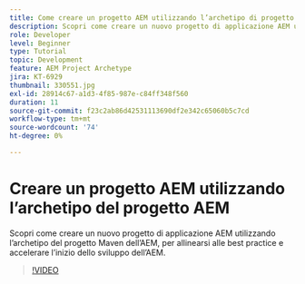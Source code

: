 ```yaml
---
title: Come creare un progetto AEM utilizzando l’archetipo di progetto Maven dell’AEM
description: Scopri come creare un nuovo progetto di applicazione AEM utilizzando l’archetipo del progetto Maven dell’AEM, per allinearsi alle best practice e accelerare l’inizio dello sviluppo dell’AEM.
role: Developer
level: Beginner
type: Tutorial
topic: Development
feature: AEM Project Archetype
jira: KT-6929
thumbnail: 330551.jpg
exl-id: 28914c67-a1d3-4f85-987e-c84ff348f560
duration: 11
source-git-commit: f23c2ab86d42531113690df2e342c65060b5c7cd
workflow-type: tm+mt
source-wordcount: '74'
ht-degree: 0%

---
```


# Creare un progetto AEM utilizzando l’archetipo del progetto AEM

Scopri come creare un nuovo progetto di applicazione AEM utilizzando l’archetipo del progetto Maven dell’AEM, per allinearsi alle best practice e accelerare l’inizio dello sviluppo dell’AEM.

>[!VIDEO](https://video.tv.adobe.com/v/330551?quality=12&learn=on)
